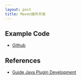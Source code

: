 ```yaml
---
layout: post
title: Maven插件开发
---
```



## Example Code
- [Github](https://github.com/marsishandsome/playground/tree/master/maven-plugin-101)


## References
- [Guide Java Plugin Development](http://maven.apache.org/guides/plugin/guide-java-plugin-development.html)
